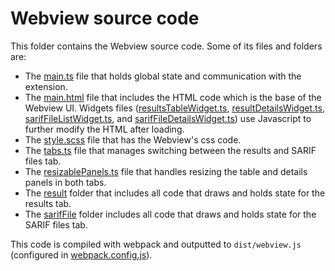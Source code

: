 # Webview source code

This folder contains the Webview source code. Some of its files and folders are:
  - The [main.ts](./main.ts) file that holds global state and communication with the extension.
  - The [main.html](./main.html) file that includes the HTML code which is the base of the Webview UI. Widgets files ([resultsTableWidget.ts](./result/resultsTableWidget.ts), [resultDetailsWidget.ts](./result/resultDetailsWidget.ts), [sarifFileListWidget.ts](./sarifFile/sarifFileListWidget.ts), and [sarifFileDetailsWidget.ts](./sarifFile/sarifFileDetailsWidget.ts)) use Javascript to further modify the HTML after loading.
  - The [style.scss](./style.scss) file that has the Webview's css code.
  - The [tabs.ts](./tabs.ts) file that manages switching between the results and SARIF files tab.
  - The [resizablePanels.ts](./resizablePanels/resizablePanels.ts) file that handles resizing the table and details panels in both tabs.
  - The [result](./result/) folder that includes all code that draws and holds state for the results tab.
  - The [sarifFile](./sarifFile/) folder includes all code that draws and holds state for the SARIF files tab.

This code is compiled with webpack and outputted to `dist/webview.js` (configured in [webpack.config.js](../../webpack.config.js)).
